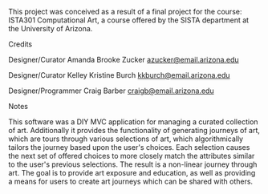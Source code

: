 This project was conceived as a result of a final project for the course: ISTA301 Computational Art, 
a course offered by the SISTA department at the University of Arizona.

Credits

Designer/Curator
Amanda Brooke Zucker
azucker@email.arizona.edu

Designer/Curator
Kelley Kristine Burch
kkburch@email.arizona.edu

Designer/Programmer
Craig Barber
craigb@email.arizona.edu 

Notes

This software was a DIY MVC application for managing a curated collection of art. Additionally
it provides the functionality of generating journeys of art, which are tours through various
selections of art, which algorithmically tailors the journey based upon the user's choices.
Each selection causes the next set of offered choices to more closely match the attributes
similar to the user's previous selections. The result is a non-linear journey through art.
The goal is to provide art exposure and education, as well as providing a means for users
to create art journeys which can be shared with others.